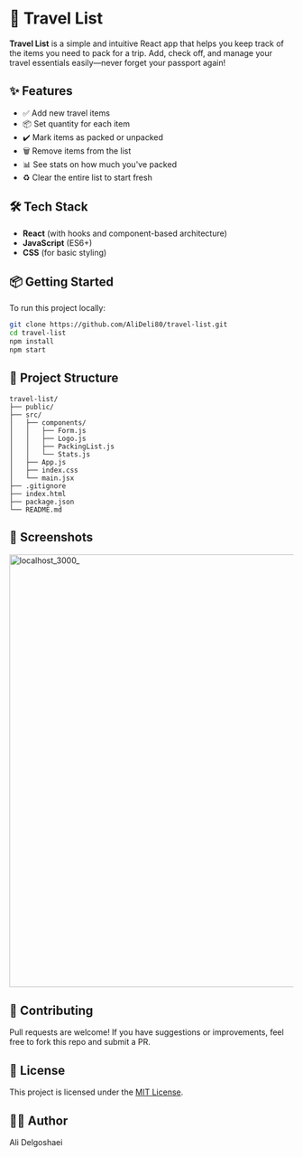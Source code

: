 # 🧳 Travel List

**Travel List** is a simple and intuitive React app that helps you keep track of the items you need to pack for a trip. Add, check off, and manage your travel essentials easily—never forget your passport again!

## ✨ Features

- ✅ Add new travel items
- 📦 Set quantity for each item
- ✔️ Mark items as packed or unpacked
- 🗑️ Remove items from the list
- 📊 See stats on how much you've packed
- ♻️ Clear the entire list to start fresh

## 🛠 Tech Stack

- **React** (with hooks and component-based architecture)
- **JavaScript** (ES6+)
- **CSS** (for basic styling)

## 📦 Getting Started

To run this project locally:

```bash
git clone https://github.com/AliDeli80/travel-list.git
cd travel-list
npm install
npm start
```

## 📁 Project Structure

```plaintext
travel-list/
├── public/
├── src/
│   ├── components/
│   │   ├── Form.js
│   │   ├── Logo.js
│   │   ├── PackingList.js
│   │   └── Stats.js
│   ├── App.js
│   ├── index.css
│   └── main.jsx
├── .gitignore
├── index.html
├── package.json
└── README.md
```

## 📸 Screenshots

<img width="1900" height="766" alt="localhost_3000_" src="https://github.com/user-attachments/assets/19f9f728-093b-44c5-9964-4bb0f582223c" />


## 🙌 Contributing
Pull requests are welcome! If you have suggestions or improvements, feel free to fork this repo and submit a PR.

## 📄 License
This project is licensed under the [MIT License](LICENSE).

## 👨‍💻 Author
Ali Delgoshaei
